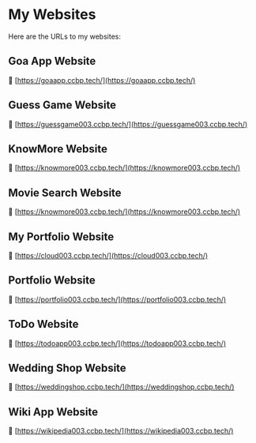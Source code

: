 # My Websites

Here are the URLs to my websites:

## Goa App Website  
🔗 [https://goaapp.ccbp.tech/](https://goaapp.ccbp.tech/)

## Guess Game Website  
🔗 [https://guessgame003.ccbp.tech/](https://guessgame003.ccbp.tech/)

## KnowMore Website  
🔗 [https://knowmore003.ccbp.tech/](https://knowmore003.ccbp.tech/)

## Movie Search Website  
🔗 [https://knowmore003.ccbp.tech/](https://knowmore003.ccbp.tech/)

## My Portfolio Website  
🔗 [https://cloud003.ccbp.tech/](https://cloud003.ccbp.tech/)

## Portfolio Website  
🔗 [https://portfolio003.ccbp.tech/](https://portfolio003.ccbp.tech/)

## ToDo Website  
🔗 [https://todoapp003.ccbp.tech/](https://todoapp003.ccbp.tech/)

## Wedding Shop Website  
🔗 [https://weddingshop.ccbp.tech/](https://weddingshop.ccbp.tech/)

## Wiki App Website  
🔗 [https://wikipedia003.ccbp.tech/](https://wikipedia003.ccbp.tech/)
